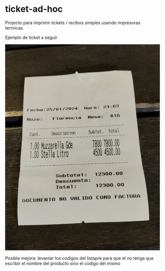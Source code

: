 # ticket-ad-hoc
Projecto para imprimir tickets / recibos simples usando impresoras termicas.

Ejemplo de ticket a seguir

![example-ticket](image.png)


Posible mejora: levantar los codigos del listapre para que el no tenga que escribir el nombre del producto sino el codigo del mismo